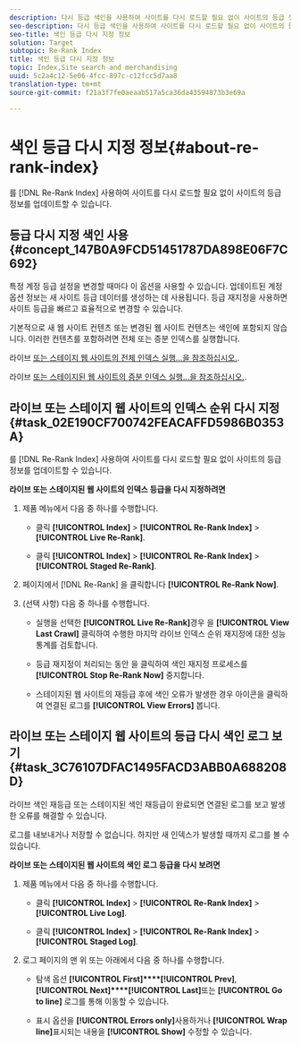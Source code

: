 ```yaml
---
description: 다시 등급 색인을 사용하여 사이트를 다시 로드할 필요 없이 사이트의 등급 정보를 업데이트할 수 있습니다.
seo-description: 다시 등급 색인을 사용하여 사이트를 다시 로드할 필요 없이 사이트의 등급 정보를 업데이트할 수 있습니다.
seo-title: 색인 등급 다시 지정 정보
solution: Target
subtopic: Re-Rank Index
title: 색인 등급 다시 지정 정보
topic: Index,Site search and merchandising
uuid: 5c2a4c12-5e06-4fcc-897c-c12fcc5d7aa8
translation-type: tm+mt
source-git-commit: f21a3f7fe0aeaab517a5ca36da43594873b3e69a

---
```



# 색인 등급 다시 지정 정보{#about-re-rank-index}

를 [!DNL Re-Rank Index] 사용하여 사이트를 다시 로드할 필요 없이 사이트의 등급 정보를 업데이트할 수 있습니다.

## 등급 다시 지정 색인 사용 {#concept_147B0A9FCD51451787DA898E06F7C692}

특정 계정 등급 설정을 변경할 때마다 이 옵션을 사용할 수 있습니다. 업데이트된 계정 옵션 정보는 새 사이트 등급 데이터를 생성하는 데 사용됩니다. 등급 재지정을 사용하면 사이트 등급을 빠르고 효율적으로 변경할 수 있습니다.

기본적으로 새 웹 사이트 컨텐츠 또는 변경된 웹 사이트 컨텐츠는 색인에 포함되지 않습니다. 이러한 컨텐츠를 포함하려면 전체 또는 증분 인덱스를 실행합니다.

라이브 [또는 스테이지 웹 사이트의 전체 인덱스 실행...을 참조하십시오.](../c-about-index-menu/c-about-full-index.md#task_F7FE04D8A1654A7787FCCA31B45EB42D).

라이브 [또는 스테이지된 웹 사이트의 증분 인덱스 실행...을 참조하십시오.](../c-about-index-menu/c-about-incremental-index.md#task_9BFB6157F3884B2FAECB7E0E9CA318CB).

## 라이브 또는 스테이지 웹 사이트의 인덱스 순위 다시 지정 {#task_02E190CF700742FEACAFFD5986B0353A}

를 [!DNL Re-Rank Index] 사용하여 사이트를 다시 로드할 필요 없이 사이트의 등급 정보를 업데이트할 수 있습니다.

**라이브 또는 스테이지된 웹 사이트의 인덱스 등급을 다시 지정하려면**

1. 제품 메뉴에서 다음 중 하나를 수행합니다.

   * 클릭 **[!UICONTROL Index]** > **[!UICONTROL Re-Rank Index]** > **[!UICONTROL Live Re-Rank]**.

   * 클릭 **[!UICONTROL Index]** > **[!UICONTROL Re-Rank Index]** > **[!UICONTROL Staged Re-Rank]**.

1. 페이지에서 [!DNL Re-Rank] 을 클릭합니다 **[!UICONTROL Re-Rank Now]**.
1. (선택 사항) 다음 중 하나를 수행합니다.

   * 실행을 선택한 **[!UICONTROL Live Re-Rank]**&#x200B;경우 을 **[!UICONTROL View Last Crawl]** 클릭하여 수행한 마지막 라이브 인덱스 순위 재지정에 대한 성능 통계를 검토합니다.

   * 등급 재지정이 처리되는 동안 을 클릭하여 색인 재지정 프로세스를 **[!UICONTROL Stop Re-Rank Now]** 중지합니다.
   * 스테이지된 웹 사이트의 재등급 후에 색인 오류가 발생한 경우 아이콘을 클릭하여 연결된 로그를 **[!UICONTROL View Errors]** 봅니다.

## 라이브 또는 스테이지 웹 사이트의 등급 다시 색인 로그 보기 {#task_3C76107DFAC1495FACD3ABB0A688208D}

라이브 색인 재등급 또는 스테이지된 색인 재등급이 완료되면 연결된 로그를 보고 발생한 오류를 해결할 수 있습니다.

로그를 내보내거나 저장할 수 없습니다. 하지만 새 인덱스가 발생할 때까지 로그를 볼 수 있습니다.

**라이브 또는 스테이지된 웹 사이트의 색인 로그 등급을 다시 보려면**

1. 제품 메뉴에서 다음 중 하나를 수행합니다.

   * 클릭 **[!UICONTROL Index]** > **[!UICONTROL Re-Rank Index]** > **[!UICONTROL Live Log]**.

   * 클릭 **[!UICONTROL Index]** > **[!UICONTROL Re-Rank Index]** > **[!UICONTROL Staged Log]**.

1. 로그 페이지의 맨 위 또는 아래에서 다음 중 하나를 수행합니다.

   * 탐색 옵션 **[!UICONTROL First]****[!UICONTROL Prev]**, **[!UICONTROL Next]****[!UICONTROL Last]**&#x200B;또는 **[!UICONTROL Go to line]** 로그를 통해 이동할 수 있습니다.

   * 표시 옵션을 **[!UICONTROL Errors only]**&#x200B;사용하거나 **[!UICONTROL Wrap line]**&#x200B;표시되는 내용을 **[!UICONTROL Show]** 수정할 수 있습니다.

